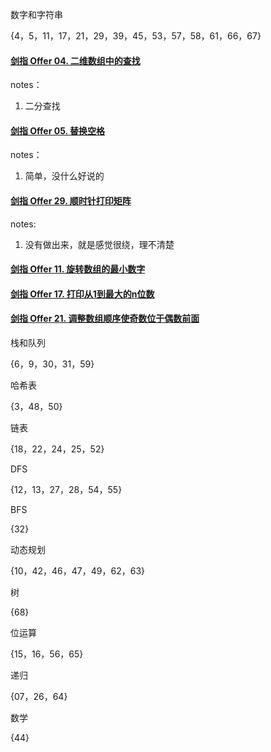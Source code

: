 数字和字符串

{4，5，11，17，21，29，39，45，53，57，58，61，66，67}

#### [剑指 Offer 04. 二维数组中的查找](https://leetcode.cn/problems/er-wei-shu-zu-zhong-de-cha-zhao-lcof/)

notes：

1. 二分查找

#### [剑指 Offer 05. 替换空格](https://leetcode.cn/problems/ti-huan-kong-ge-lcof/)

notes：

1. 简单，没什么好说的

#### [剑指 Offer 29. 顺时针打印矩阵](https://leetcode.cn/problems/shun-shi-zhen-da-yin-ju-zhen-lcof/)

notes:

1. 没有做出来，就是感觉很绕，理不清楚



#### [剑指 Offer 11. 旋转数组的最小数字](https://leetcode.cn/problems/xuan-zhuan-shu-zu-de-zui-xiao-shu-zi-lcof/)



#### [剑指 Offer 17. 打印从1到最大的n位数](https://leetcode.cn/problems/da-yin-cong-1dao-zui-da-de-nwei-shu-lcof/)



#### [剑指 Offer 21. 调整数组顺序使奇数位于偶数前面](https://leetcode.cn/problems/diao-zheng-shu-zu-shun-xu-shi-qi-shu-wei-yu-ou-shu-qian-mian-lcof/)





栈和队列

{6，9，30，31，59}

哈希表

{3，48，50}

链表

{18，22，24，25，52}

DFS

{12，13，27，28，54，55}

BFS

{32}

动态规划

{10，42，46，47，49，62，63}

树

{68}

位运算

{15，16，56，65}

递归

{07，26，64}

数学

{44}
